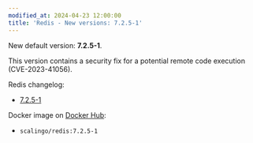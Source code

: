 ```yaml
---
modified_at: 2024-04-23 12:00:00
title: 'Redis - New versions: 7.2.5-1'
---
```


New default version: **7.2.5-1**.

This version contains a security fix for a potential remote code execution (CVE-2023-41056).

Redis changelog:

* [7.2.5-1](https://raw.githubusercontent.com/redis/redis/7.2/00-RELEASENOTES)

Docker image on [Docker Hub](https://hub.docker.com/r/scalingo/redis):

* `scalingo/redis:7.2.5-1`
